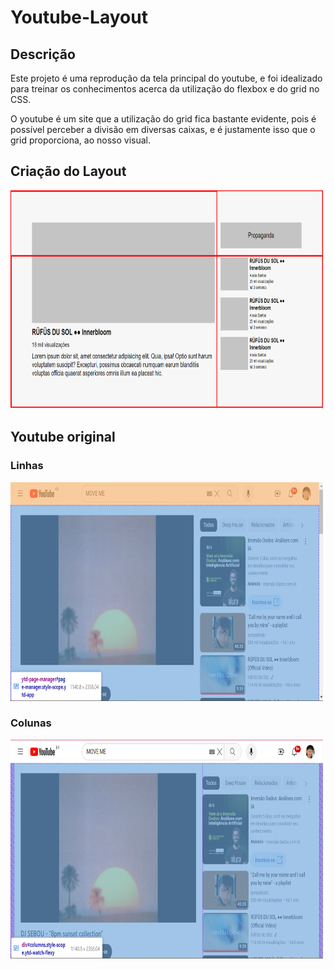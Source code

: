 # Youtube-Layout

## Descrição
Este projeto é uma reprodução da tela principal do youtube, e foi idealizado para treinar os conhecimentos acerca da utilização 
do flexbox e do grid no CSS. 

O youtube é um site que a utilização do grid fica bastante evidente, pois é possível perceber a divisão em diversas caixas,
e é justamente isso que o grid proporciona, ao nosso visual.

## Criação do Layout


<img src="./src/design/design-youtube.png" width="500px" height="350px">

## Youtube original

### Linhas

<img src="./src/design/youtube-linhas.png" width="500px" height="350px">

### Colunas

<img src="./src/design/youtube-colunas.png" width="500px" height="350px">


